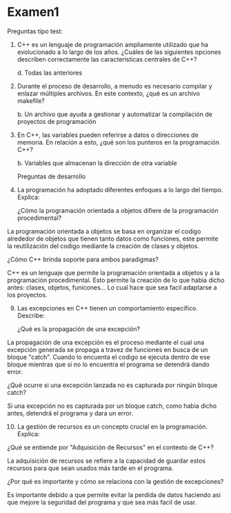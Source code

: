 # Examen1



Preguntas tipo test:

1. C++ es un lenguaje de programación ampliamente utilizado que ha evolucionado a lo largo de los años. ¿Cuáles de las siguientes opciones describen correctamente las características centrales de C++?

   d. Todas las anteriores


2. Durante el proceso de desarrollo, a menudo es necesario compilar y enlazar múltiples archivos. En este contexto, ¿qué es un archivo makefile?

   b. Un archivo que ayuda a gestionar y automatizar la compilación de proyectos de programación


3. En C++, las variables pueden referirse a datos o direcciones de memoria. En relación a esto, ¿qué son los punteros en la programación C++?

   b. Variables que almacenan la dirección de otra variable



   Preguntas de desarrollo
   

8. La programación ha adoptado diferentes enfoques a lo largo del tiempo. Explica:

   ¿Cómo la programación orientada a objetos difiere de la programación procedimental?

La programación orientada a objetos se basa en organizar el codigo alrededor de objetos que tienen tanto datos como funciones, este permite la reutilización del codigo mediante la creación de clases y objetos.

   ¿Cómo C++ brinda soporte para ambos paradigmas?

C++ es un lenguaje que permite la programación orientada a objetos y a la programación procedimental. Esto permite la creación de lo que habia dicho antes: clases, objetos, funicones... Lo cual hace que sea facil adaptarse a los proyectos.


9. Las excepciones en C++ tienen un comportamiento específico. Describe:

   ¿Qué es la propagación de una excepción?

La propagación de una excepción es el proceso mediante el cual una excepción generada se propaga a travez de funciones en busca de un bloque "catch". Cuando lo encuenta el codigo se ejecuta dentro de ese bloque mientras que si no lo encuentra el programa se detendrá dando error.

   ¿Qué ocurre si una excepción lanzada no es capturada por ningún bloque catch?

Si una excepción no es capturada por un bloque catch, como habia dicho antes, detendrá el programa y dara un error.

10. La gestión de recursos es un concepto crucial en la programación. Explica:

   ¿Qué se entiende por "Adquisición de Recursos" en el contexto de C++?

La adquisición de recursos se refiere a la capacidad de guardar estos recursos para que sean usados más tarde en el programa.

   ¿Por qué es importante y cómo se relaciona con la gestión de excepciones?

Es importante debido a que permite evitar la perdida de datos haciendo asi que mejore la seguridad del programa y que sea más facil de usar.






